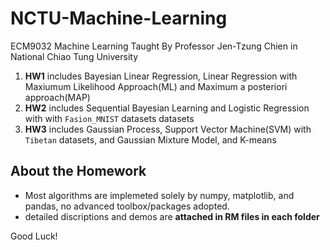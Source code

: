 
# NCTU-Machine-Learning
ECM9032 Machine Learning Taught By Professor Jen-Tzung Chien in National Chiao Tung University


1. **HW1** includes Bayesian Linear Regression, Linear Regression with Maxiumum Likelihood Approach(ML) and Maximum a posteriori approach(MAP)
2. **HW2** includes Sequential Bayesian Learning and Logistic Regression with with `Fasion_MNIST` datasets datasets
3. **HW3** includes Gaussian Process, Support Vector Machine(SVM) with `Tibetan` datasets, and Gaussian Mixture Model, and K-means

## About the Homework
* Most algorithms are implemeted solely by numpy, matplotlib, and pandas, no advanced toolbox/packages adopted.
* detailed discriptions and demos are **attached in RM files in each folder**

Good Luck!
